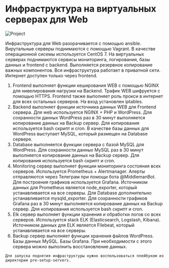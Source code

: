 # Инфраструктура на виртуальных серверах для Web
![Project](https://github.com/EvilMeatOo/otus-project/assets/99479159/46b766be-0b87-41e4-bd19-1f2f3e2679a0)

Инфраструктура для Web разорачивается с помощью ansible. Вирутальные серверы поднимаются с помощью Vagrant. В качестве операционной сисемы используется CentOS 7. На виртуальных серверах поднимаются сервисы мониторинга, логирования, базы данных и frontend с backend. Выполняется резервное копирование важных компонентов. Вся инфраструктура работает в приватной сети. Интернет доступен только через frontend. 
1. Frontend выполняет функции кеширования WEB с помощью NGINX для нивелирования нагрузки на Backend. Трафик WEB шифруется с помощью HTTPS. Frontend также выполняет роль прокси в интернет для всех остальных серверов. На вход установлен iptables.  
2. Backend выполняет функции источника данных WEB для Frontend сервера. Для web используется NGINX + PHP и WordPress.  Для сохранности данных WordPress раз в 30 минут выполняется копирование данных на Backup сервер. Для копирования используется bash скрипт и cron. В качестве базы данных для WordPress выступает MySQL, который размещен на Database сервере. 
3. Database выполняется функции сервера с базой MySQL для WordPress. Для сохранности данных MySQL раз в 30 минут выполняется копирование данных на Backup сервер. Для копирования используется bash скрипт и cron.
4. Monitoring сервер выполняет функции мониторинга состояния всех серверов. Используется Prometheus + Alertmanager. Алерты отправляются через Телеграм при помощи бота @MiddlemanBot. Для построения графиков используется Grafana. Источником данных для Prometheus является node_exporter, который устанавливается на все серверы. Для Database дополнительно устанавливается mysqld_exporter. Для сохранности графиков Grafana раз в 30 минут выполняется копирование данных на Backup сервер. Для копирования используется bash скрипт и cron.
5. Elk сервер выполняет функции хранения и обработки логов со всех серверов. Используется stack ELK (Elasticsearch, Logstash, Kibana). Источником данных для ELK является Filebeat, который устанавливается на все серверы.
6. Вackup сервер выполняет функции хранения файлов WordPress. Базы данных MySQL. Базы Grafana. При необходимости с этого сервера можно выполнить восстановление данных.
```
Для запуска поднятия инфраструктуры нужно воспользоваться плейбуком из директории pre-setup-servers.
```
